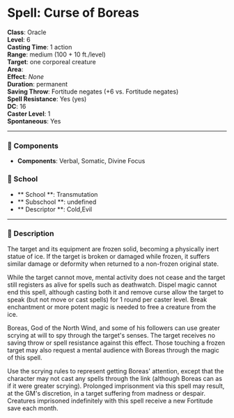 
# Spell: Curse of Boreas
**Class**: Oracle  
**Level**: 6  
**Casting Time**: 1 action  
**Range**: medium (100 + 10 ft./level)  
**Target**: one corporeal creature  
**Area**:   
**Effect**: _None_  
**Duration**: permanent  
**Saving Throw**: Fortitude negates (+6 vs. Fortitude negates)  
**Spell Resistance**: Yes (yes)  
**DC**: 16  
**Caster Level**: 1  
**Spontaneous**: Yes

---

### 🔮 Components
- **Components**: Verbal, Somatic, Divine Focus

### 🏫 School
- ** School **: Transmutation
- ** Subschool **: undefined
- ** Descriptor **: Cold,Evil
---

### 📜 Description
The target and its equipment are frozen solid, becoming a physically inert statue of ice. If the target is broken or damaged while frozen, it suffers similar damage or deformity when returned to a non-frozen original state.

While the target cannot move, mental activity does not cease and the target still registers as alive for spells such as deathwatch. Dispel magic cannot end this spell, although casting both it and remove curse allow the target to speak (but not move or cast spells) for 1 round per caster level. Break enchantment or more potent magic is needed to free a creature from the ice.

Boreas, God of the North Wind, and some of his followers can use greater scrying at will to spy through the target's senses. The target receives no saving throw or spell resistance against this effect. Those touching a frozen target may also request a mental audience with Boreas through the magic of this spell.

Use the scrying rules to represent getting Boreas' attention, except that the character may not cast any spells through the link (although Boreas can as if it were greater scrying). Prolonged imprisonment via this spell may result, at the GM's discretion, in a target suffering from madness or despair. Creatures imprisoned indefinitely with this spell receive a new Fortitude save each month.
